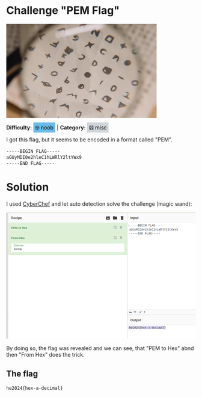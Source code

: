 # Challenge "PEM Flag"
<img src="banner.png" width="400px" alt="Banner Image" /><br/>

**Difficulty:** <span style="background-color: #69bbe9; padding: 5px; color: black;">🤓 noob</span> | **Category:** <span style="background-color: #ced4da; padding: 5px; color: black;">⚄ misc</span>

I got this flag, but it seems to be encoded in a format called "PEM".

    -----BEGIN FLAG-----  
    aGUyMDI0e2hleC1hLWRlY2ltYWx9  
    -----END FLAG-----  

# Solution
I used [CyberChef](https://gchq.github.io/CyberChef/ "CyberChef on GitHub") and let auto detection solve the challenge (magic wand):

![CyberChef auto detection](cyberchef.png)

By doing so, the flag was revealed and we can see, that "PEM to Hex" abnd then "From Hex" does the trick.


## The flag
    he2024{hex-a-decimal}
